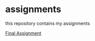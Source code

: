 # assignments
this repository contains my assignments

[Final Assignment](https://github.com/FiloDerba/assignments/blob/master/Final%20Assignment.ipynb)
